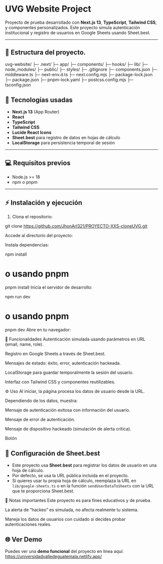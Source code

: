 # UVG Website Project

Proyecto de prueba desarrollado con **Next.js 13**, **TypeScript**, **Tailwind CSS**, y componentes personalizados. Este proyecto simula autenticación institucional y registro de usuarios en Google Sheets usando Sheet.best.  

---

## 📂 Estructura del proyecto.

uvg-website/
├─ .next/
├─ app/
├─ components/
├─ hooks/
├─ lib/
├─ node_modules/
├─ public/
├─ styles/
├─ .gitignore
├─ components.json
├─ middleware.ts
├─ next-env.d.ts
├─ next.config.mjs
├─ package-lock.json
├─ package.json
├─ pnpm-lock.yaml
├─ postcss.config.mjs
├─ tsconfig.json



## 🚀 Tecnologías usadas

- **Next.js 13** (App Router)
- **React**
- **TypeScript**
- **Tailwind CSS**
- **Lucide React Icons**
- **Sheet.best** para registro de datos en hojas de cálculo
- **LocalStorage** para persistencia temporal de sesión

---

## 💻 Requisitos previos

- Node.js >= 18
- npm o pnpm


---

## ⚡ Instalación y ejecución

1. Clona el repositorio:

git clone https://github.com/JhonArl321/PROYECTO-XXS-cloneUVG.git

Accede al directorio del proyecto:

Instala dependencias:

npm install
# o usando pnpm
pnpm install
Inicia el servidor de desarrollo:

npm run dev
# o usando pnpm
pnpm dev
Abre en tu navegador:


📝 Funcionalidades
Autenticación simulada usando parámetros en URL (email, name, role).

Registro en Google Sheets a través de Sheet.best.

Mensajes de estado: éxito, error, autenticación hackeada.

LocalStorage para guardar temporalmente la sesión del usuario.

Interfaz con Tailwind CSS y componentes reutilizables.

⚙️ Uso
Al iniciar, la página procesa los datos de usuario desde la URL.

Dependiendo de los datos, muestra:

Mensaje de autenticación exitosa con información del usuario.

Mensaje de error de autenticación.

Mensaje de dispositivo hackeado (simulación de alerta crítica).

Botón


## 🔧 Configuración de Sheet.best

- Este proyecto usa **Sheet.best** para registrar los datos de usuario en una hoja de cálculo.
- Por defecto, se usa la URL pública incluida en el proyecto.
- Si quieres usar tu propia hoja de cálculo, reemplaza la URL en `lib/google-sheets.ts` o en la función `sendUserDataToSheets` con la URL que te proporciona Sheet.best.



📄 Notas importantes
Este proyecto es para fines educativos y de prueba.

La alerta de “hackeo” es simulada, no afecta realmente tu sistema.

Maneja los datos de usuarios con cuidado si decides probar autenticaciones reales.


## 🌐 Ver Demo

Puedes ver una **demo funcional** del proyecto en línea aquí:  
https://universidadvalledeguatemala.netlify.app/